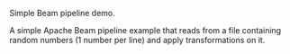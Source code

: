 Simple Beam pipeline demo.

A simple Apache Beam pipeline example that reads from a file containing random numbers (1 number per line) and apply transformations on it.
